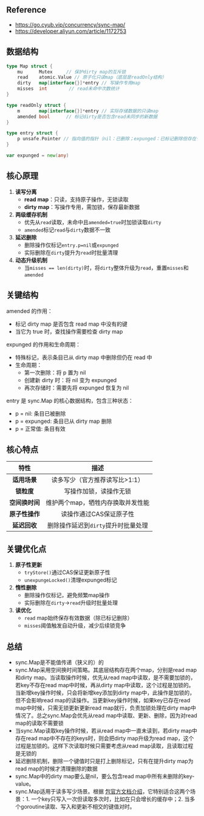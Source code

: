 ## Reference

- https://go.cyub.vip/concurrency/sync-map/
- https://developer.aliyun.com/article/1172753

## 数据结构

```go
type Map struct {
    mu      Mutex     // 保护dirty map的互斥锁
    read    atomic.Value // 原子化只读map（底层是readOnly结构）
    dirty   map[interface{}]*entry // 写操作专用map
    misses  int        // read未命中次数统计
}

type readOnly struct {
    m       map[interface{}]*entry // 实际存储数据的只读map
    amended bool      // 标记dirty是否包含read未同步的新数据
}

type entry struct {
    p unsafe.Pointer // 指向值的指针（nil：已删除；expunged：已标记删除但存在于dirty）
}

var expunged = new(any)
```

## 核心原理

1. **读写分离**
   - **read map**：只读，支持原子操作，无锁读取
   - **dirty map**：写操作专用，需加锁，保存最新数据
2. **两级缓存机制**
   - 优先从`read`读取，未命中且`amended=true`时加锁读取`dirty`
   - `amended`标记`read`与`dirty`数据不一致
3. **延迟删除**
   - 删除操作仅标记`entry.p=nil`或`expunged`
   - 实际删除在`dirty`提升为`read`时批量清理
4. **动态升级机制**
   - 当`misses == len(dirty)`时，将`dirty`整体升级为`read`，重置`misses`和`amended`

## 关键结构

amended 的作用：

- 标记 dirty map 是否包含 read map 中没有的键
- 当它为 true 时，查找操作需要检查 dirty map

expunged 的作用和生命周期：

- 特殊标记，表示条目已从 dirty map 中删除但仍在 read 中
- 生命周期： 
  - 第一次删除：将 p 置为 nil 
  - 创建新 dirty 时：将 nil 变为 expunged
  - 再次存储时：需要先将 expunged 恢复为 nil

entry 是 sync.Map 的核心数据结构，包含三种状态：

- p = nil: 条目已被删除
- p = expunged: 条目已从 dirty map 删除
- p = 正常值: 条目有效

## 核心特点

|      特性      |                描述                 |
| :------------: | :---------------------------------: |
|  **适用场景**  |   读多写少（官方推荐读写比>1:1）    |
|   **锁粒度**   |       写操作加锁，读操作无锁        |
| **空间换时间** |  维护两个map，牺牲内存换取并发性能  |
| **原子性操作** |       读操作通过CAS保证原子性       |
|  **延迟回收**  | 删除操作延迟到`dirty`提升时批量处理 |

## 关键优化点

1. **原子性更新**
   - `tryStore()`通过CAS保证更新原子性
   - `unexpungeLocked()`清理expunged标记
2. **惰性删除**
   - 删除操作仅标记，避免频繁map操作
   - 实际删除在`dirty`→`read`升级时批量处理
3. **读优化**
   - `read` map始终保存有效数据（除已标记删除）
   - `misses`阈值触发自动升级，减少后续锁竞争

## 总结

- sync.Map是不能值传递（狭义的）的
- sync.Map采用空间换时间策略。其底层结构存在两个map，分别是read map和dirty map。当读取操作时候，优先从read map中读取，是不需要加锁的，若key不存在read map中时候，再从dirty map中读取，这个过程是加锁的。当新增key操作时候，只会将新增key添加到dirty map中，此操作是加锁的，但不会影响read map的读操作。当更新key操作时候，如果key已存在read map中时候，只需无锁更新更新read map就行，负责加锁处理在dirty map中情况了。总之sync.Map会优先从read map中读取、更新、删除，因为对read map的读取不需要锁
- 当sync.Map读取key操作时候，若从read map中一直未读到，若dirty map中存在read map中不存在的keys时，则会把dirty map升级为read map，这个过程是加锁的。这样下次读取时候只需要考虑从read map读取，且读取过程是无锁的
- 延迟删除机制，删除一个键值时只是打上删除标记，只有在提升dirty map为read map的时候才清理删除的数据
- sync.Map中的dirty map要么是nil，要么包含read map中所有未删除的key-value。
- sync.Map适用于读多写少场景。根据 [包官方文档介绍](https://golang.org/pkg/sync/#Map)，它特别适合这两个场景：1. 一个key只写入一次但读取多次时，比如在只会增长的缓存中；2. 当多个goroutine读取、写入和更新不相交的键值对时。